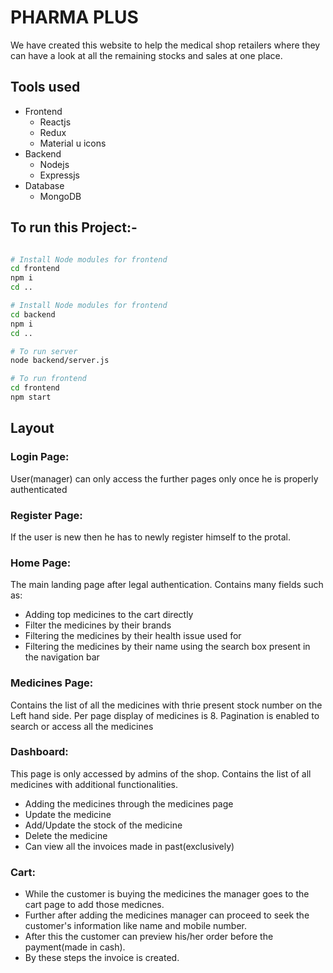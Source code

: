 # PHARMA PLUS

We have created this website to help the medical shop retailers where they can have a look at all the remaining stocks and sales at one place.

## Tools used

- Frontend
  - Reactjs
  - Redux
  - Material u icons
- Backend
  - Nodejs
  - Expressjs
- Database
  - MongoDB

## To run this Project:-
```bash

# Install Node modules for frontend
cd frontend
npm i
cd ..

# Install Node modules for frontend
cd backend
npm i
cd ..

# To run server
node backend/server.js

# To run frontend
cd frontend
npm start
```

## Layout

### Login Page:

User(manager) can only access the further pages only once he is properly authenticated

### Register Page:

If the user is new then he has to newly register himself to the protal.

### Home Page:

The main landing page after legal authentication. Contains many fields such as:

- Adding top medicines to the cart directly
- Filter the medicines by their brands
- Filtering the medicines by their health issue used for
- Filtering the medicines by their name using the search box present in the navigation bar

### Medicines Page:

Contains the list of all the medicines with thrie present stock number on the Left hand side.
Per page display of medicines is 8. Pagination is enabled to search or access all the medicines

### Dashboard:

This page is only accessed by admins of the shop.
Contains the list of all medicines with additional functionalities.

- Adding the medicines through the medicines page
- Update the medicine
- Add/Update the stock of the medicine
- Delete the medicine
- Can view all the invoices made in past(exclusively)

### Cart:

- While the customer is buying the medicines the manager goes to the cart page to add those medicnes.
- Further after adding the medicines manager can proceed to seek the customer's information like name and mobile number.
- After this the customer can preview his/her order before the payment(made in cash).
- By these steps the invoice is created.
